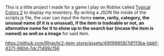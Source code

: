 This is a little project I made for a game I play on Roblox called [Typical Colors 2](https://www.roblox.com/games/328028363/Typical-Colors-2) to display my inventory. By writing a JSON file inside of the scripts.js file, the user can input the items **name, rarity, category, the unusual name (if it is a unusual), if the item is tradeable or not, an alternative name for it to show up in the search bar (incase the item is named) as well as a image** for said item.


https://github.com/Rhgx/tc2-item-store/assets/49099959/7df113ba-bbbf-4371-980d-7dc71499c156
